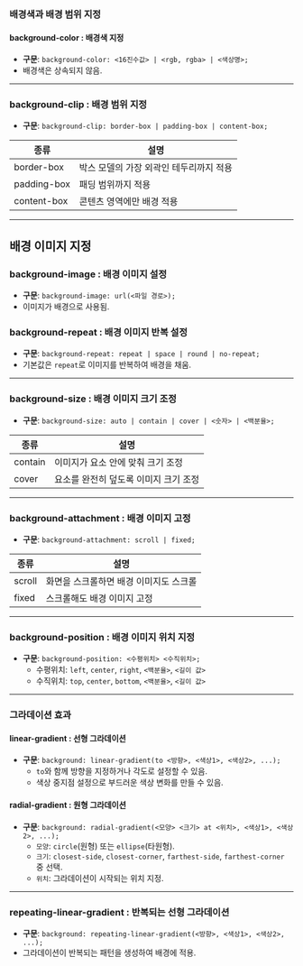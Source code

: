 ### 배경색과 배경 범위 지정

#### background-color : 배경색 지정
- **구문**: `background-color: <16진수값> | <rgb, rgba> | <색상명>;`
- 배경색은 상속되지 않음.

---

### background-clip : 배경 범위 지정
- **구문**: `background-clip: border-box | padding-box | content-box;`

| **종류** | **설명** |
| --- | --- |
| border-box | 박스 모델의 가장 외곽인 테두리까지 적용 |
| padding-box | 패딩 범위까지 적용 |
| content-box | 콘텐츠 영역에만 배경 적용 |

---

## 배경 이미지 지정

### background-image : 배경 이미지 설정
- **구문**: `background-image: url(<파일 경로>);`
- 이미지가 배경으로 사용됨.

### background-repeat : 배경 이미지 반복 설정
- **구문**: `background-repeat: repeat | space | round | no-repeat;`
- 기본값은 `repeat`로 이미지를 반복하여 배경을 채움.

---

### background-size : 배경 이미지 크기 조정
- **구문**: `background-size: auto | contain | cover | <숫자> | <백분율>;`
  
| **종류** | **설명** |
| --- | --- |
| contain | 이미지가 요소 안에 맞춰 크기 조정 |
| cover | 요소를 완전히 덮도록 이미지 크기 조정 |

---

### background-attachment : 배경 이미지 고정
- **구문**: `background-attachment: scroll | fixed;`

| **종류** | **설명** |
| --- | --- |
| scroll | 화면을 스크롤하면 배경 이미지도 스크롤 |
| fixed | 스크롤해도 배경 이미지 고정 |

---

### background-position : 배경 이미지 위치 지정
- **구문**: `background-position: <수평위치> <수직위치>;`
  - 수평위치: `left`, `center`, `right`, `<백분율>`, `<길이 값>`
  - 수직위치: `top`, `center`, `bottom`, `<백분율>`, `<길이 값>`

---

### 그라데이션 효과

#### linear-gradient : 선형 그라데이션
- **구문**: `background: linear-gradient(to <방향>, <색상1>, <색상2>, ...);`
  - `to`와 함께 방향을 지정하거나 각도로 설정할 수 있음.
  - 색상 중지점 설정으로 부드러운 색상 변화를 만들 수 있음.

#### radial-gradient : 원형 그라데이션
- **구문**: `background: radial-gradient(<모양> <크기> at <위치>, <색상1>, <색상2>, ...);`
  - `모양`: `circle`(원형) 또는 `ellipse`(타원형).
  - `크기`: `closest-side`, `closest-corner`, `farthest-side`, `farthest-corner` 중 선택.
  - `위치`: 그라데이션이 시작되는 위치 지정.

---

### repeating-linear-gradient : 반복되는 선형 그라데이션
- **구문**: `background: repeating-linear-gradient(<방향>, <색상1>, <색상2>, ...);`
- 그라데이션이 반복되는 패턴을 생성하여 배경에 적용.
